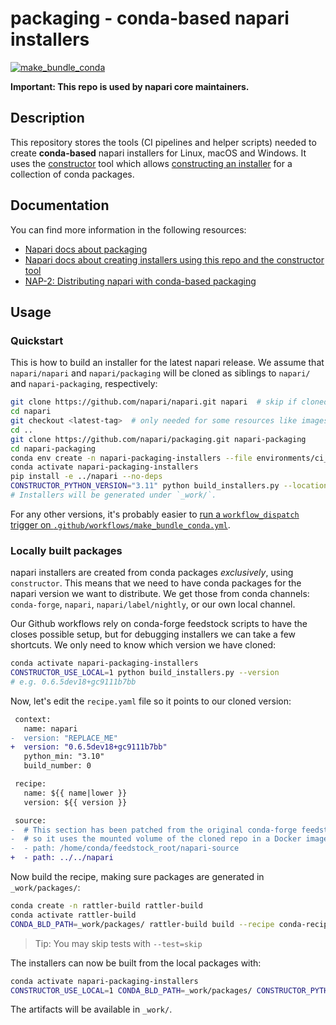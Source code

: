 # packaging - conda-based napari installers

[![make_bundle_conda](https://github.com/napari/napari/actions/workflows/make_bundle_conda.yml/badge.svg)](https://github.com/napari/napari/actions/workflows/make_bundle_conda.yml)

**Important: This repo is used by napari core maintainers.**

## Description

This repository stores the tools (CI pipelines and helper scripts) needed to create **conda-based**
napari installers for Linux, macOS and Windows. It uses the [constructor](https://github.com/conda/constructor)
tool which allows [constructing an installer](https://conda.github.io/constructor/) for a collection
of conda packages.

## Documentation

You can find more information in the following resources:

* [Napari docs about packaging](https://napari.org/dev/developers/coredev/packaging.html)
* [Napari docs about creating installers using this repo and the constructor tool](https://napari.org/dev/developers/coredev/packaging.html#installers)
* [NAP-2: Distributing napari with conda-based packaging](https://napari.org/stable/naps/2-conda-based-packaging.html)

## Usage

### Quickstart

This is how to build an installer for the latest napari release. We assume that `napari/napari` and `napari/packaging` will be cloned as siblings to `napari/` and `napari-packaging`, respectively:

```bash
git clone https://github.com/napari/napari.git napari  # skip if cloned already
cd napari
git checkout <latest-tag>  # only needed for some resources like images, not the code itself
cd ..
git clone https://github.com/napari/packaging.git napari-packaging
cd napari-packaging
conda env create -n napari-packaging-installers --file environments/ci_installers_environment.yml
conda activate napari-packaging-installers
pip install -e ../napari --no-deps
CONSTRUCTOR_PYTHON_VERSION="3.11" python build_installers.py --location ../napari
# Installers will be generated under `_work/`.
```

For any other versions, it's probably easier to [run a `workflow_dispatch` trigger on `.github/workflows/make_bundle_conda.yml`](https://github.com/napari/packaging/actions/workflows/make_bundle_conda.yml).

### Locally built packages

napari installers are created from conda packages _exclusively_, using `constructor`. This means that we need to have conda packages for the napari version we want to distribute. We get those from conda channels: `conda-forge`, `napari`, `napari/label/nightly`, or our own local channel.

Our Github workflows rely on conda-forge feedstock scripts to have the closes possible setup, but for debugging installers we can take a few shortcuts. We only need to know which version we have cloned:

```bash
conda activate napari-packaging-installers
CONSTRUCTOR_USE_LOCAL=1 python build_installers.py --version
# e.g. 0.6.5dev18+gc9111b7bb
```

Now, let's edit the `recipe.yaml` file so it points to our cloned version:

```diff
 context:
   name: napari
-  version: "REPLACE_ME"
+  version: "0.6.5dev18+gc9111b7bb"
   python_min: "3.10"
   build_number: 0

 recipe:
   name: ${{ name|lower }}
   version: ${{ version }}

 source:
-  # This section has been patched from the original conda-forge feedstock
-  # so it uses the mounted volume of the cloned repo in a Docker image
-  - path: /home/conda/feedstock_root/napari-source
+  - path: ../../napari
```

Now build the recipe, making sure packages are generated in `_work/packages/`:

```bash
conda create -n rattler-build rattler-build
conda activate rattler-build
CONDA_BLD_PATH=_work/packages/ rattler-build build --recipe conda-recipe/
```

> Tip: You may skip tests with `--test=skip`

The installers can now be built from the local packages with:

```bash
conda activate napari-packaging-installers
CONSTRUCTOR_USE_LOCAL=1 CONDA_BLD_PATH=_work/packages/ CONSTRUCTOR_PYTHON_VERSION="3.11" python build_installers.py --location ../napari
```

The artifacts will be available in `_work/`.

